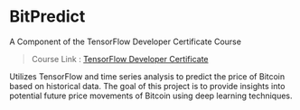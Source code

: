 # BitPredict
A Component of the TensorFlow Developer Certificate Course
> Course Link : [TensorFlow Developer Certificate](https://www.udemy.com/share/104ssS3@qr2xIEbG8LOqfGgHfmw-a2Z6r_d_6_olkS5hKSmVWT23wYDJNTbD82qAAoaJss-SKQ==/)

Utilizes TensorFlow and time series analysis to predict the price of Bitcoin based on historical data. The goal of this project is to provide insights into potential future price movements of Bitcoin using deep learning techniques.
